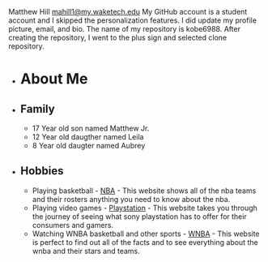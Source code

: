 Matthew Hill 
mahill1@my.waketech.edu
My GitHub account is a student account and I skipped the personalization features. I did update my profile picture, email, and bio. 
The name of my repository is kobe6988.
After creating the repository, I went to the plus sign and selected clone repository.

* # About Me
* ## Family
  * 17 Year old son named Matthew Jr.
  * 12 Year old daugther named Leila
  * 8 Year old daugter named Aubrey
* ## Hobbies
  * Playing basketball - [NBA](https://www.nba.com) - This website shows all of the nba teams and their rosters anything you need to know about the nba. 
  * Playing video games - [Playstation](https://www.playstation.com/en-us/) - This website takes you through the journey of seeing what sony playstation has to offer for their consumers and gamers. 
  * Watching WNBA basketball and other sports - [WNBA](https://www.wnba.com) - This website is perfect to find out all of the facts and to see everything about the wnba and their stars and teams. 
